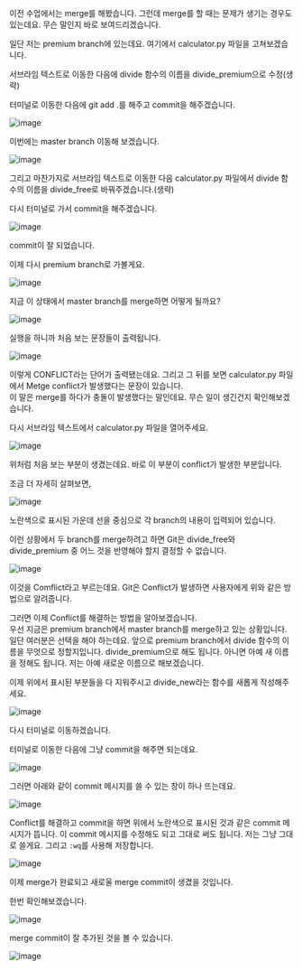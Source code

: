 이전 수업에서는 merge를 해봤습니다. 그런데 merge를 할 때는 문제가 생기는 경우도 있는데요. 무슨 말인지 바로 보여드리겠습니다.

일단 저는 premium branch에 있는데요. 여기에서 calculator.py 파일을 고쳐보겠습니다.

서브라임 텍스트로 이동한 다음에 divide 함수의 이름을 divide_premium으로 수정(생략)

터미널로 이동한 다음에 git add .를 해주고 commit을 해주겠습니다.

![image](https://user-images.githubusercontent.com/64893709/97309839-dfe61380-18a5-11eb-86ec-e8e21d32fac1.png)

이번에는 master branch 이동해 보겠습니다.

![image](https://user-images.githubusercontent.com/64893709/97309888-effdf300-18a5-11eb-948d-1f3df3db540e.png)

그리고 마찬가지로 서브라임 텍스트로 이동한 다음 calculator.py 파일에서 divide 함수의 이름을 divide_free로 바꿔주겠습니다.(생략)

다시 터미널로 가서 commit을 해주겠습니다.

![image](https://user-images.githubusercontent.com/64893709/97312007-5be15b00-18a8-11eb-9cc6-98994775e645.png)

commit이 잘 되었습니다.

이제 다시 premium branch로 가볼게요.

![image](https://user-images.githubusercontent.com/64893709/97312135-7ca9b080-18a8-11eb-8afd-a28a51fa3047.png)

지금 이 상태에서 master branch를 merge하면 어떻게 될까요?

![image](https://user-images.githubusercontent.com/64893709/97312246-9cd96f80-18a8-11eb-98c0-d54fbbf86360.png)

실행을 하니까 처음 보는 문장들이 출력됩니다.

![image](https://user-images.githubusercontent.com/64893709/97312514-e5912880-18a8-11eb-81f2-1cb8c08a3b25.png)

이렇게 CONFLICT라는 단어가 출력됐는데요. 그리고 그 뒤를 보면 calculator.py 파일에서 Metge conflict가 발생했다는 문장이 있습니다.   
이 말은 merge를 하다가 충돌이 발생했다는 말인데요. 무슨 일이 생긴건지 확인해보겠습니다.

다시 서브라임 텍스트에서 calculator.py 파일을 열어주세요.

![image](https://user-images.githubusercontent.com/64893709/97312671-12ddd680-18a9-11eb-8729-bcc9c3586ea2.png)

위처럼 처음 보는 부분이 생겼는데요. 바로 이 부분이 conflict가 발생한 부분입니다.

조금 더 자세히 살펴보면,

![image](https://user-images.githubusercontent.com/64893709/97312823-402a8480-18a9-11eb-8ccc-06fdea995740.png)

노란색으로 표시된 가운데 선을 중심으로 각 branch의 내용이 입력되어 있습니다.

이런 상황에서 두 branch를 merge하려고 하면 Git은 divide_free와 divide_premium 중 어느 것을 반영해야 할지 결정할 수 없습니다. 

![image](https://user-images.githubusercontent.com/64893709/97313148-a57e7580-18a9-11eb-9a31-7f2c65af4913.png)

이것을 Comflict라고 부르는데요. Git은 Conflict가 발생하면 사용자에게 위와 같은 방법으로 알려줍니다.

그러면 이제 Conflict를 해결하는 방법을 알아보겠습니다.   
우선 지금은 premium branch에서 master branch를 merge하고 있는 상황입니다.   
일단 여러분은 선택을 해야 하는데요. 앞으로 premium branch에서 divide 함수의 이름을 무엇으로 정할지입니다. divide_premium으로 해도 됩니다.
아니면 아예 새 이름을 정해도 됩니다. 저는 아예 새로운 이름으로 해보겠습니다.

이제 위에서 표시된 부분들을 다 지워주시고 divide_new라는 함수를 새롭게 작성해주세요.

![image](https://user-images.githubusercontent.com/64893709/97313527-12920b00-18aa-11eb-8970-2892eef70e58.png)

다시 터미널로 이동하겠습니다.   

터미널로 이동한 다음에 그냥 commit을 해주면 되는데요.

![image](https://user-images.githubusercontent.com/64893709/97313638-36555100-18aa-11eb-82eb-e474d01bfd4e.png)

그러면 아래와 같이 commit 메시지를 쓸 수 있는 창이 하나 뜨는데요.

![image](https://user-images.githubusercontent.com/64893709/97313784-5e44b480-18aa-11eb-94d1-2d2f63f1bbe4.png)

Conflict를 해결하고 commit을 하면 위에서 노란색으로 표시된 것과 같은 commit 메시지가 뜹니다.
이 commit 메시지를 수정해도 되고 그대로 써도 됩니다. 저는 그냥 그대로 쓸게요. 그리고 ```:wq```를 사용해 저장합니다.

![image](https://user-images.githubusercontent.com/64893709/97314076-abc12180-18aa-11eb-8348-304facdc7241.png)

이제 merge가 완료되고 새로울 merge commit이 생겼을 것입니다.

한번 확인해보겠습니다.

![image](https://user-images.githubusercontent.com/64893709/97314149-c09db500-18aa-11eb-8142-ff354ab021fe.png)

merge commit이 잘 추가된 것을 볼 수 있습니다.

![image](https://user-images.githubusercontent.com/64893709/97314250-d6ab7580-18aa-11eb-9197-35bce322982c.png)

